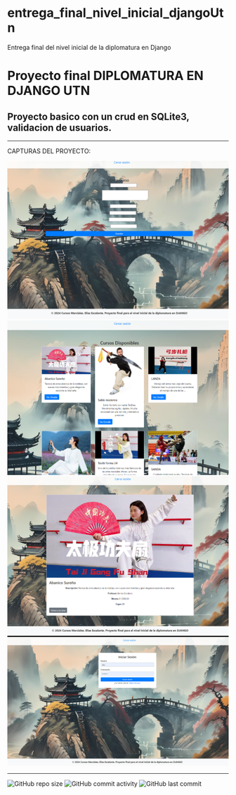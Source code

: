 # entrega_final_nivel_inicial_djangoUtn
Entrega final del nivel inicial de la diplomatura en Django

# Proyecto final DIPLOMATURA EN DJANGO UTN
## Proyecto basico con un crud en SQLite3, validacion de usuarios.

----

CAPTURAS DEL PROYECTO:

![Captura](https://github.com/eliasescalante/entrega_final_nivel_inicial_djangoUtn/blob/main/captures/crear.png)
![Captura](https://github.com/eliasescalante/entrega_final_nivel_inicial_djangoUtn/blob/main/captures/cursos.png)
![Captura](https://github.com/eliasescalante/entrega_final_nivel_inicial_djangoUtn/blob/main/captures/detalle.png)
![Captura](https://github.com/eliasescalante/entrega_final_nivel_inicial_djangoUtn/blob/main/captures/index.png)

----

![GitHub repo size](https://img.shields.io/github/repo-size/eliasescalante/entrega_final_nivel_inicial_djangoUtn
)
![GitHub commit activity](https://img.shields.io/github/commit-activity/m/eliasescalante/entrega_final_nivel_inicial_djangoUtn
)
![GitHub last commit](https://img.shields.io/github/last-commit/eliasescalante/entrega_final_nivel_inicial_djangoUtn)
